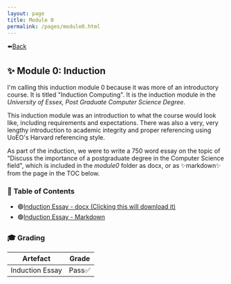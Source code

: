 ```yaml
---
layout: page
title: Module 0
permalink: /pages/module0.html
---
```


⬅️[Back](/index.html)

## ✨ Module 0: Induction

I'm calling this induction module 0 because it was more of an introductory course. It is titled "Induction Computing". It is the induction module in the _University of Essex, Post Graduate Computer Science Degree_.

This induction module was an introduction to what the course would look like, including requirements and expectations. There was also a very, very lengthy introduction to academic integrity and proper referencing using UoEO's Harvard referencing style.

As part of the induction, we were to write a 750 word essay on the topic of "Discuss the importance of a postgraduate degree in the Computer Science field", which is included in the _module0_ folder as docx, or as ✨markdown✨ from the page in the TOC below.

### 🧐 Table of Contents

- 🟢[Induction Essay - docx (Clicking this will download it)](/pages/module0/pg-induction-assignment-tw.docx)
- 🟢[Induction Essay - Markdown](/pages/module0/pg-induction-assignment.html)

### 🎓 Grading

| Artefact        | Grade  |
| --------------- | ------ |
| Induction Essay | Pass✅ |

